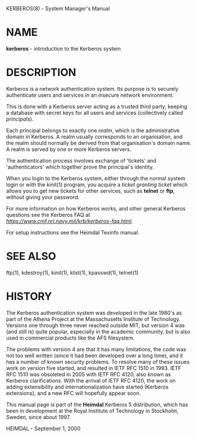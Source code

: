 KERBEROS(8) - System Manager's Manual

# NAME

**kerberos** - introduction to the Kerberos system

# DESCRIPTION

Kerberos is a network authentication system. Its purpose is to
securely authenticate users and services in an insecure network
environment.

This is done with a Kerberos server acting as a trusted third party,
keeping a database with secret keys for all users and services
(collectively called
*principals*).

Each principal belongs to exactly one
*realm*,
which is the administrative domain in Kerberos. A realm usually
corresponds to an organisation, and the realm should normally be
derived from that organisation's domain name. A realm is served by one
or more Kerberos servers.

The authentication process involves exchange of
'tickets'
and
'authenticators'
which together prove the principal's identity.

When you login to the Kerberos system, either through the normal
system login or with the
kinit(1)
program, you acquire a
*ticket granting ticket*
which allows you to get new tickets for other services, such as
**telnet**
or
**ftp**,
without giving your password.

For more information on how Kerberos works, and other general Kerberos
questions see the Kerberos FAQ at
*https://www.cmf.nrl.navy.mil/krb/kerberos-faq.html*.

For setup instructions see the Heimdal Texinfo manual.

# SEE ALSO

ftp(1),
kdestroy(1),
kinit(1),
klist(1),
kpasswd(1),
telnet(1)

# HISTORY

The Kerberos authentication system was developed in the late 1980's as
part of the Athena Project at the Massachusetts Institute of
Technology. Versions one through three never reached outside MIT, but
version 4 was (and still is) quite popular, especially in the academic
community, but is also used in commercial products like the AFS
filesystem.

The problems with version 4 are that it has many limitations, the code
was not too well written (since it had been developed over a long
time), and it has a number of known security problems. To resolve many
of these issues work on version five started, and resulted in IETF RFC
1510 in 1993. IETF RFC 1510 was obsoleted in 2005 with IETF RFC 4120,
also known as Kerberos clarifications. With the arrival of IETF RFC
4120, the work on adding extensibility and internationalization have
started (Kerberos extensions), and a new RFC will hopefully appear
soon.

This manual page is part of the
**Heimdal**
Kerberos 5 distribution, which has been in development at the Royal
Institute of Technology in Stockholm, Sweden, since about 1997.

HEIMDAL - September 1, 2000
